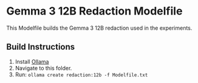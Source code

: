 # Gemma 3 12B Redaction Modelfile

This Modelfile builds the Gemma 3 12B redaction used in the experiments.

## Build Instructions
1. Install [Ollama](https://ollama.com/)
2. Navigate to this folder.
3. Run: `ollama create redaction:12b -f Modelfile.txt`